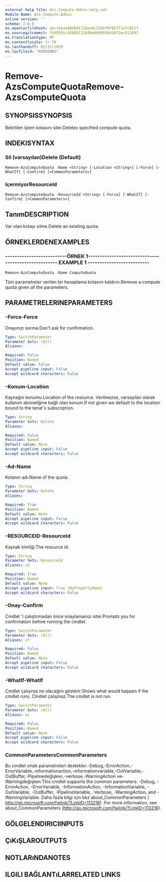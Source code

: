 ```yaml
---
external help file: Azs.Compute.Admin-help.xml
Module Name: Azs.Compute.Admin
online version: ''
schema: 2.0.0
ms.openlocfilehash: ebc1ebae40d6d1726ee6c23def6f82ff1efc8517
ms.sourcegitcommit: fb95591c45bb5f12b98e0690938d18f2ec611897
ms.translationtype: MT
ms.contentlocale: tr-TR
ms.lasthandoff: 03/15/2020
ms.locfileid: "93935002"
---
```

# <span data-ttu-id="d80c3-101">Remove-AzsComputeQuota</span><span class="sxs-lookup"><span data-stu-id="d80c3-101">Remove-AzsComputeQuota</span></span>

## <span data-ttu-id="d80c3-102">SYNOPSIS</span><span class="sxs-lookup"><span data-stu-id="d80c3-102">SYNOPSIS</span></span>
<span data-ttu-id="d80c3-103">Belirtilen işlem kotasını siler.</span><span class="sxs-lookup"><span data-stu-id="d80c3-103">Deletes specified compute quota.</span></span>

## <span data-ttu-id="d80c3-104">INDEKI</span><span class="sxs-lookup"><span data-stu-id="d80c3-104">SYNTAX</span></span>

### <span data-ttu-id="d80c3-105">Sil (varsayılan)</span><span class="sxs-lookup"><span data-stu-id="d80c3-105">Delete (Default)</span></span>
```
Remove-AzsComputeQuota -Name <String> [-Location <String>] [-Force] [-WhatIf] [-Confirm] [<CommonParameters>]
```

### <span data-ttu-id="d80c3-106">Içermiyor</span><span class="sxs-lookup"><span data-stu-id="d80c3-106">ResourceId</span></span>
```
Remove-AzsComputeQuota -ResourceId <String> [-Force] [-WhatIf] [-Confirm] [<CommonParameters>]
```

## <span data-ttu-id="d80c3-107">Tanım</span><span class="sxs-lookup"><span data-stu-id="d80c3-107">DESCRIPTION</span></span>
<span data-ttu-id="d80c3-108">Var olan kotayı silme.</span><span class="sxs-lookup"><span data-stu-id="d80c3-108">Delete an existing quota.</span></span>

## <span data-ttu-id="d80c3-109">ÖRNEKLERDEN</span><span class="sxs-lookup"><span data-stu-id="d80c3-109">EXAMPLES</span></span>

### <span data-ttu-id="d80c3-110">--------------------------ÖRNEK 1--------------------------</span><span class="sxs-lookup"><span data-stu-id="d80c3-110">-------------------------- EXAMPLE 1 --------------------------</span></span>
```
Remove-AzsComputeQuota -Name ComputeQuota
```

<span data-ttu-id="d80c3-111">Tüm parametreler verilen bir hesaplama kotasını kaldırın.</span><span class="sxs-lookup"><span data-stu-id="d80c3-111">Remove a compute quota given all the parameters.</span></span>

## <span data-ttu-id="d80c3-112">PARAMETRELERINE</span><span class="sxs-lookup"><span data-stu-id="d80c3-112">PARAMETERS</span></span>

### <span data-ttu-id="d80c3-113">-Force</span><span class="sxs-lookup"><span data-stu-id="d80c3-113">-Force</span></span>
<span data-ttu-id="d80c3-114">Onayınızı sorma.</span><span class="sxs-lookup"><span data-stu-id="d80c3-114">Don't ask for confirmation.</span></span>

```yaml
Type: SwitchParameter
Parameter Sets: (All)
Aliases: 

Required: False
Position: Named
Default value: False
Accept pipeline input: False
Accept wildcard characters: False
```

### <span data-ttu-id="d80c3-115">-Konum</span><span class="sxs-lookup"><span data-stu-id="d80c3-115">-Location</span></span>
<span data-ttu-id="d80c3-116">Kaynağın konumu.</span><span class="sxs-lookup"><span data-stu-id="d80c3-116">Location of the resource.</span></span> <span data-ttu-id="d80c3-117">Verilmezse, varsayılan olarak kullanım aboneliğine bağlı olan konum.</span><span class="sxs-lookup"><span data-stu-id="d80c3-117">If not given we default to the location bound to the tenat's subscription.</span></span>

```yaml
Type: String
Parameter Sets: Delete
Aliases: 

Required: False
Position: Named
Default value: None
Accept pipeline input: False
Accept wildcard characters: False
```

### <span data-ttu-id="d80c3-118">-Ad</span><span class="sxs-lookup"><span data-stu-id="d80c3-118">-Name</span></span>
<span data-ttu-id="d80c3-119">Kotanın adı.</span><span class="sxs-lookup"><span data-stu-id="d80c3-119">Name of the quota.</span></span>

```yaml
Type: String
Parameter Sets: Delete
Aliases: 

Required: True
Position: Named
Default value: None
Accept pipeline input: False
Accept wildcard characters: False
```

### <span data-ttu-id="d80c3-120">-RESOURCEID</span><span class="sxs-lookup"><span data-stu-id="d80c3-120">-ResourceId</span></span>
<span data-ttu-id="d80c3-121">Kaynak kimliği.</span><span class="sxs-lookup"><span data-stu-id="d80c3-121">The resource id.</span></span>

```yaml
Type: String
Parameter Sets: ResourceId
Aliases: id

Required: True
Position: Named
Default value: None
Accept pipeline input: True (ByPropertyName)
Accept wildcard characters: False
```

### <span data-ttu-id="d80c3-122">-Onay</span><span class="sxs-lookup"><span data-stu-id="d80c3-122">-Confirm</span></span>
<span data-ttu-id="d80c3-123">Cmdlet 'i çalıştırmadan önce onaylamanızı ister.</span><span class="sxs-lookup"><span data-stu-id="d80c3-123">Prompts you for confirmation before running the cmdlet.</span></span>

```yaml
Type: SwitchParameter
Parameter Sets: (All)
Aliases: cf

Required: False
Position: Named
Default value: None
Accept pipeline input: False
Accept wildcard characters: False
```

### <span data-ttu-id="d80c3-124">-WhatIf</span><span class="sxs-lookup"><span data-stu-id="d80c3-124">-WhatIf</span></span>
<span data-ttu-id="d80c3-125">Cmdlet çalışırsa ne olacağını gösterir.</span><span class="sxs-lookup"><span data-stu-id="d80c3-125">Shows what would happen if the cmdlet runs.</span></span>
<span data-ttu-id="d80c3-126">Cmdlet çalışmaz.</span><span class="sxs-lookup"><span data-stu-id="d80c3-126">The cmdlet is not run.</span></span>

```yaml
Type: SwitchParameter
Parameter Sets: (All)
Aliases: wi

Required: False
Position: Named
Default value: None
Accept pipeline input: False
Accept wildcard characters: False
```

### <span data-ttu-id="d80c3-127">CommonParameters</span><span class="sxs-lookup"><span data-stu-id="d80c3-127">CommonParameters</span></span>
<span data-ttu-id="d80c3-128">Bu cmdlet ortak parametreleri destekler:-Debug,-ErrorAction,-ErrorVariable,-ınformationaction,-ınformationvariable,-OutVariable,-OutBuffer,-Pipelinedeğişken,-verbose,-WarningAction ve-Warningdeğişken.</span><span class="sxs-lookup"><span data-stu-id="d80c3-128">This cmdlet supports the common parameters: -Debug, -ErrorAction, -ErrorVariable, -InformationAction, -InformationVariable, -OutVariable, -OutBuffer, -PipelineVariable, -Verbose, -WarningAction, and -WarningVariable.</span></span> <span data-ttu-id="d80c3-129">Daha fazla bilgi için bkz about_CommonParameters ( http://go.microsoft.com/fwlink/?LinkID=113216) .</span><span class="sxs-lookup"><span data-stu-id="d80c3-129">For more information, see about_CommonParameters (http://go.microsoft.com/fwlink/?LinkID=113216).</span></span>

## <span data-ttu-id="d80c3-130">GÖLGELENDIRICI</span><span class="sxs-lookup"><span data-stu-id="d80c3-130">INPUTS</span></span>

## <span data-ttu-id="d80c3-131">ÇıKıŞLAR</span><span class="sxs-lookup"><span data-stu-id="d80c3-131">OUTPUTS</span></span>

## <span data-ttu-id="d80c3-132">NOTLARıNDA</span><span class="sxs-lookup"><span data-stu-id="d80c3-132">NOTES</span></span>

## <span data-ttu-id="d80c3-133">ILGILI BAĞLANTıLAR</span><span class="sxs-lookup"><span data-stu-id="d80c3-133">RELATED LINKS</span></span>

